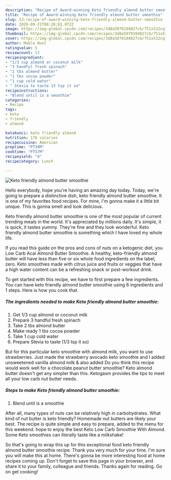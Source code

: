 ```yaml
---
description: "Recipe of Award-winning Keto friendly almond butter smoothie"
title: "Recipe of Award-winning Keto friendly almond butter smoothie"
slug: 53-recipe-of-award-winning-keto-friendly-almond-butter-smoothie
date: 2020-09-21T08:28:01.072Z
image: https://img-global.cpcdn.com/recipes/3d8a5070104027cb/751x532cq70/keto-friendly-almond-butter-smoothie-recipe-main-photo.jpg
thumbnail: https://img-global.cpcdn.com/recipes/3d8a5070104027cb/751x532cq70/keto-friendly-almond-butter-smoothie-recipe-main-photo.jpg
cover: https://img-global.cpcdn.com/recipes/3d8a5070104027cb/751x532cq70/keto-friendly-almond-butter-smoothie-recipe-main-photo.jpg
author: Mable Hunt
ratingvalue: 5
reviewcount: 13
recipeingredient:
- "1/3 cup almond or coconut milk"
- "3 handful fresh spinach"
- "2 tbs almond butter"
- "1 tbs cocoa powder"
- "1 cup cold water"
- " Stevia to taste 13 tsp it so"
recipeinstructions:
- "Blend until is a smoothie"
categories:
- Recipe
tags:
- keto
- friendly
- almond

katakunci: keto friendly almond 
nutrition: 176 calories
recipecuisine: American
preptime: "PT39M"
cooktime: "PT57M"
recipeyield: "4"
recipecategory: Lunch

---
```



![Keto friendly almond butter smoothie](https://img-global.cpcdn.com/recipes/3d8a5070104027cb/751x532cq70/keto-friendly-almond-butter-smoothie-recipe-main-photo.jpg)

Hello everybody, hope you're having an amazing day today. Today, we're going to prepare a distinctive dish, keto friendly almond butter smoothie. It is one of my favorites food recipes. For mine, I'm gonna make it a little bit unique. This is gonna smell and look delicious.

Keto friendly almond butter smoothie is one of the most popular of current trending meals in the world. It's appreciated by millions daily. It's simple, it is quick, it tastes yummy. They're fine and they look wonderful. Keto friendly almond butter smoothie is something which I have loved my whole life.

If you read this guide on the pros and cons of nuts on a ketogenic diet, you Low Carb Acai Almond Butter Smoothie. A healthy, keto-friendly almond butter will have less than five or six whole food ingredients on the label, zero. Keto smoothies made with citrus juice and fruits or veggies that have a high water content can be a refreshing snack or post-workout drink.


To get started with this recipe, we have to first prepare a few ingredients. You can have keto friendly almond butter smoothie using 6 ingredients and 1 steps. Here is how you cook that.

##### The ingredients needed to make Keto friendly almond butter smoothie:

1. Get 1/3 cup almond or coconut milk
1. Prepare 3 handful fresh spinach
1. Take 2 tbs almond butter
1. Make ready 1 tbs cocoa powder
1. Take 1 cup cold water
1. Prepare  Stevia to taste (1/3 tsp it so)


But for this particular keto smoothie with almond milk, you want to use strawberries. Just made the strawberry avocado keto smoothie and I added unsweetened vanilla almond milk &amp; also added Do you think this recipe would work well for a chocolate peanut butter smoothie? Keto almond butter doesn&#39;t get any simpler than this. Ketogasm provides the tips to meet all your low carb nut butter needs. 

##### Steps to make Keto friendly almond butter smoothie:

1. Blend until is a smoothie


After all, many types of nuts can be relatively high in carbohydrates. What kind of nut butter is keto friendly? Homemade nut butters are likely your best. The recipe is quite simple and easy to prepare, added to the menu for this weekend. hope to enjoy the best Keto Low Carb Smoothie With Almond. Some Keto smoothies can literally taste like a milkshake! 

So that's going to wrap this up for this exceptional food keto friendly almond butter smoothie recipe. Thank you very much for your time. I'm sure you will make this at home. There's gonna be more interesting food at home recipes coming up. Don't forget to save this page in your browser, and share it to your family, colleague and friends. Thanks again for reading. Go on get cooking!
